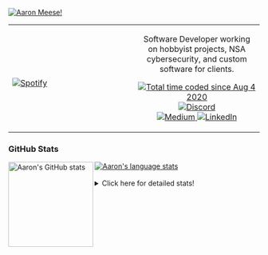 [![Aaron Meese!](https://user-images.githubusercontent.com/17814535/88975338-a2aabf00-d27f-11ea-963f-8a19608716b4.png)](https://github.com/ajmeese7/readme-ascii "README ASCII")

<!-- Modified from project here: https://github.com/novatorem/novatorem -->
<table width="100%"> 
  <tr>
  <td width="50%">
      
&nbsp; <br> [![Spotify](https://ajmeese7.vercel.app/api/spotify)](https://open.spotify.com/user/ajmeese)

  </td>
  <td width="50%">
    <p align="center">
    Software Developer working on hobbyist projects, NSA cybersecurity, and custom software for clients.
    </p>
    <p align="center">
      <a href="https://wakatime.com/@f726891d-3b02-46cd-9b60-e8c59f9e2b14">
        <img src="https://wakatime.com/badge/user/f726891d-3b02-46cd-9b60-e8c59f9e2b14.svg" alt="Total time coded since Aug 4 2020" title="WakaTime" />
      </a>
      <a href="http://link.aaronmeese.com/discord">
        <img src="https://img.shields.io/badge/discord-ajmeese7%234835-369?style=flat-square&logo=discord&logoColor=white&color=purple" alt="Discord" title="Discord">
      </a>
      <br />
      <a href="https://link.aaronmeese.com/medium">
        <img src="https://img.shields.io/badge/medium-ajmeese7-1DB954?style=flat-square&logo=medium&logoColor=white" alt="Medium" title="Medium">
      </a>
      <a href="https://link.aaronmeese.com/linkedin">
        <img src="https://img.shields.io/badge/linkedIn-aaronmeese-1DB954?style=flat-square&logo=linkedin&logoColor=white&color=blue" alt="LinkedIn" title="LinkedIn">
      </a>
    </p>
  </td>

</table>

[//]: <> (The `&nbsp;` is to have Aphelion take up more space)

### GitHub Stats ###

<a href="https://profile-summary-for-github.com/user/ajmeese7">
  <img align="left" height="170px" src="https://github-readme-stats.vercel.app/api?username=ajmeese7&show_icons=true&line_height=27&count_private=true" alt="Aaron's GitHub stats"/>
  <img src="https://github-readme-stats.vercel.app/api/top-langs/?username=ajmeese7&hide_langs_below=5&layout=compact" alt="Aaron's language stats"/>
</a>

<br />
<br />
<details>
<summary>Click here for detailed stats!</summary>

### :zap: Recent Activity
<!--START_SECTION:activity-->
1. 🗣 Commented on [#67](https://github.com/os-js/osjs-server/issues/67) in [os-js/osjs-server](https://github.com/os-js/osjs-server)
2. ❗️ Opened issue [#104](https://github.com/meese-enterprises/meeseOS/issues/104) in [meese-enterprises/meeseOS](https://github.com/meese-enterprises/meeseOS)
3. 💪 Opened PR [#190](https://github.com/os-js/osjs-client/pull/190) in [os-js/osjs-client](https://github.com/os-js/osjs-client)
4. 🗣 Commented on [#67](https://github.com/os-js/osjs-server/issues/67) in [os-js/osjs-server](https://github.com/os-js/osjs-server)
5. 💪 Opened PR [#67](https://github.com/os-js/osjs-server/pull/67) in [os-js/osjs-server](https://github.com/os-js/osjs-server)
<!--END_SECTION:activity-->

### 🧐 Waka Stats
<!--START_SECTION:waka-->
![Code Time](http://img.shields.io/badge/Code%20Time-1%2C201%20hrs%2059%20mins-blue)

**🐱 My GitHub Data** 

> 🏆 1,034 Contributions in the Year 2022
 > 
> 📦 197.4 kB Used in GitHub's Storage 
 > 
> 💼 Opted to Hire
 > 
> 📜 76 Public Repositories 
 > 
> 🔑 30 Private Repositories  
 > 
**I'm an Early 🐤** 

```text
🌞 Morning    173 commits    █████░░░░░░░░░░░░░░░░░░░░   20.72% 
🌆 Daytime    319 commits    █████████░░░░░░░░░░░░░░░░   38.2% 
🌃 Evening    332 commits    ██████████░░░░░░░░░░░░░░░   39.76% 
🌙 Night      11 commits     ░░░░░░░░░░░░░░░░░░░░░░░░░   1.32%

```
📅 **I'm Most Productive on Sunday** 

```text
Monday       126 commits    ███░░░░░░░░░░░░░░░░░░░░░░   15.09% 
Tuesday      125 commits    ███░░░░░░░░░░░░░░░░░░░░░░   14.97% 
Wednesday    90 commits     ██░░░░░░░░░░░░░░░░░░░░░░░   10.78% 
Thursday     119 commits    ███░░░░░░░░░░░░░░░░░░░░░░   14.25% 
Friday       88 commits     ██░░░░░░░░░░░░░░░░░░░░░░░   10.54% 
Saturday     127 commits    ███░░░░░░░░░░░░░░░░░░░░░░   15.21% 
Sunday       160 commits    ████░░░░░░░░░░░░░░░░░░░░░   19.16%

```


📊 **This Week I Spent My Time On** 

```text
⌚︎ Time Zone: America/New_York

💬 Programming Languages: 
JavaScript               24 hrs 15 mins      ███████████████████████░░   94.12% 
Bash                     49 mins             ░░░░░░░░░░░░░░░░░░░░░░░░░   3.23% 
Markdown                 24 mins             ░░░░░░░░░░░░░░░░░░░░░░░░░   1.61% 
JSON                     7 mins              ░░░░░░░░░░░░░░░░░░░░░░░░░   0.5% 
Text                     4 mins              ░░░░░░░░░░░░░░░░░░░░░░░░░   0.29%

🐱‍💻 Projects: 
aaronmeese.com           22 hrs 28 mins      █████████████████████░░░░   84.1% 
osjs-filemanager-applicat1 hr 47 mins        █░░░░░░░░░░░░░░░░░░░░░░░░   6.71% 
stack_overflow           49 mins             ░░░░░░░░░░░░░░░░░░░░░░░░░   3.12% 
osjs-gui                 42 mins             ░░░░░░░░░░░░░░░░░░░░░░░░░   2.66% 
vault                    41 mins             ░░░░░░░░░░░░░░░░░░░░░░░░░   2.61%

```

**I Mostly Code in JavaScript** 

```text
JavaScript               32 repos            ████████████░░░░░░░░░░░░░   49.23% 
HTML                     9 repos             ███░░░░░░░░░░░░░░░░░░░░░░   13.85% 
Python                   5 repos             ██░░░░░░░░░░░░░░░░░░░░░░░   7.69% 
Java                     4 repos             █░░░░░░░░░░░░░░░░░░░░░░░░   6.15% 
CSS                      3 repos             █░░░░░░░░░░░░░░░░░░░░░░░░   4.62%

```



 Last Updated on 15/08/2022 16:03:30 UTC
<!--END_SECTION:waka-->
</details>
